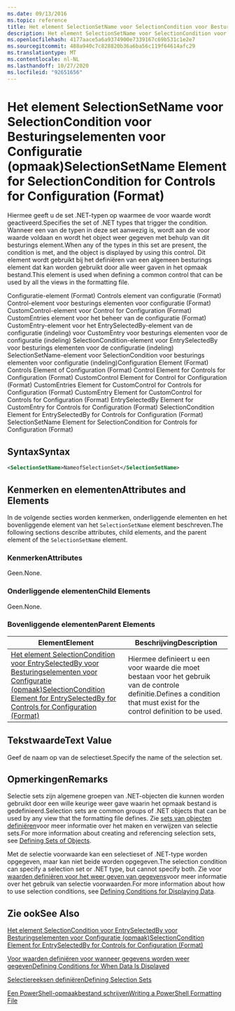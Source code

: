 ```yaml
---
ms.date: 09/13/2016
ms.topic: reference
title: Het element SelectionSetName voor SelectionCondition voor Besturingselementen voor Configuratie (opmaak)
description: Het element SelectionSetName voor SelectionCondition voor Besturingselementen voor Configuratie (opmaak)
ms.openlocfilehash: 4177aace5a6a9374900e7339167c69b531c1e2e7
ms.sourcegitcommit: 488a940c7c828820b36a6ba56c119f64614afc29
ms.translationtype: MT
ms.contentlocale: nl-NL
ms.lasthandoff: 10/27/2020
ms.locfileid: "92651656"
---
```

# <a name="selectionsetname-element-for-selectioncondition-for-controls-for-configuration-format"></a><span data-ttu-id="68d87-103">Het element SelectionSetName voor SelectionCondition voor Besturingselementen voor Configuratie (opmaak)</span><span class="sxs-lookup"><span data-stu-id="68d87-103">SelectionSetName Element for SelectionCondition for Controls for Configuration (Format)</span></span>

<span data-ttu-id="68d87-104">Hiermee geeft u de set .NET-typen op waarmee de voor waarde wordt geactiveerd.</span><span class="sxs-lookup"><span data-stu-id="68d87-104">Specifies the set of .NET types that trigger the condition.</span></span> <span data-ttu-id="68d87-105">Wanneer een van de typen in deze set aanwezig is, wordt aan de voor waarde voldaan en wordt het object weer gegeven met behulp van dit besturings element.</span><span class="sxs-lookup"><span data-stu-id="68d87-105">When any of the types in this set are present, the condition is met, and the object is displayed by using this control.</span></span> <span data-ttu-id="68d87-106">Dit element wordt gebruikt bij het definiëren van een algemeen besturings element dat kan worden gebruikt door alle weer gaven in het opmaak bestand.</span><span class="sxs-lookup"><span data-stu-id="68d87-106">This element is used when defining a common control that can be used by all the views in the formatting file.</span></span>

<span data-ttu-id="68d87-107">Configuratie-element (Format) Controls element van configuratie (Format) Control-element voor besturings elementen voor configuratie (Format) CustomControl-element voor Control for Configuration (Format) CustomEntries element voor het beheer van de configuratie (Format) CustomEntry-element voor het EntrySelectedBy-element van de configuratie (indeling) voor CustomEntry voor besturings elementen voor de configuratie (indeling) SelectionCondition-element voor EntrySelectedBy voor besturings elementen voor de configuratie (indeling) SelectionSetName-element voor SelectionCondition voor besturings elementen voor configuratie (indeling)</span><span class="sxs-lookup"><span data-stu-id="68d87-107">Configuration Element (Format) Controls Element of Configuration (Format) Control Element for Controls for Configuration (Format) CustomControl Element for Control for Configuration (Format) CustomEntries Element for CustomControl for Controls for Configuration (Format) CustomEntry Element for CustomControl for Controls for Configuration (Format) EntrySelectedBy Element for CustomEntry for Controls for Configuration (Format) SelectionCondition Element for EntrySelectedBy for Controls for Configuration (Format) SelectionSetName Element for SelectionCondition for Controls for Configuration (Format)</span></span>

## <a name="syntax"></a><span data-ttu-id="68d87-108">Syntax</span><span class="sxs-lookup"><span data-stu-id="68d87-108">Syntax</span></span>

```xml
<SelectionSetName>NameofSelectionSet</SelectionSetName>
```

## <a name="attributes-and-elements"></a><span data-ttu-id="68d87-109">Kenmerken en elementen</span><span class="sxs-lookup"><span data-stu-id="68d87-109">Attributes and Elements</span></span>

<span data-ttu-id="68d87-110">In de volgende secties worden kenmerken, onderliggende elementen en het bovenliggende element van het `SelectionSetName` element beschreven.</span><span class="sxs-lookup"><span data-stu-id="68d87-110">The following sections describe attributes, child elements, and the parent element of the `SelectionSetName` element.</span></span>

### <a name="attributes"></a><span data-ttu-id="68d87-111">Kenmerken</span><span class="sxs-lookup"><span data-stu-id="68d87-111">Attributes</span></span>

<span data-ttu-id="68d87-112">Geen.</span><span class="sxs-lookup"><span data-stu-id="68d87-112">None.</span></span>

### <a name="child-elements"></a><span data-ttu-id="68d87-113">Onderliggende elementen</span><span class="sxs-lookup"><span data-stu-id="68d87-113">Child Elements</span></span>

<span data-ttu-id="68d87-114">Geen.</span><span class="sxs-lookup"><span data-stu-id="68d87-114">None.</span></span>

### <a name="parent-elements"></a><span data-ttu-id="68d87-115">Bovenliggende elementen</span><span class="sxs-lookup"><span data-stu-id="68d87-115">Parent Elements</span></span>

|<span data-ttu-id="68d87-116">Element</span><span class="sxs-lookup"><span data-stu-id="68d87-116">Element</span></span>|<span data-ttu-id="68d87-117">Beschrijving</span><span class="sxs-lookup"><span data-stu-id="68d87-117">Description</span></span>|
|-------------|-----------------|
|[<span data-ttu-id="68d87-118">Het element SelectionCondition voor EntrySelectedBy voor Besturingselementen voor Configuratie (opmaak)</span><span class="sxs-lookup"><span data-stu-id="68d87-118">SelectionCondition Element for EntrySelectedBy for Controls for Configuration (Format)</span></span>](./selectioncondition-element-for-entryselectedby-for-controls-for-configuration-format.md)|<span data-ttu-id="68d87-119">Hiermee definieert u een voor waarde die moet bestaan voor het gebruik van de controle definitie.</span><span class="sxs-lookup"><span data-stu-id="68d87-119">Defines a condition that must exist for the control definition to be used.</span></span>|

## <a name="text-value"></a><span data-ttu-id="68d87-120">Tekstwaarde</span><span class="sxs-lookup"><span data-stu-id="68d87-120">Text Value</span></span>

<span data-ttu-id="68d87-121">Geef de naam op van de selectieset.</span><span class="sxs-lookup"><span data-stu-id="68d87-121">Specify the name of the selection set.</span></span>

## <a name="remarks"></a><span data-ttu-id="68d87-122">Opmerkingen</span><span class="sxs-lookup"><span data-stu-id="68d87-122">Remarks</span></span>

<span data-ttu-id="68d87-123">Selectie sets zijn algemene groepen van .NET-objecten die kunnen worden gebruikt door een wille keurige weer gave waarin het opmaak bestand is gedefinieerd.</span><span class="sxs-lookup"><span data-stu-id="68d87-123">Selection sets are common groups of .NET objects that can be used by any view that the formatting file defines.</span></span> <span data-ttu-id="68d87-124">Zie [sets van objecten definiëren](./defining-selection-sets.md)voor meer informatie over het maken en verwijzen van selectie sets.</span><span class="sxs-lookup"><span data-stu-id="68d87-124">For more information about creating and referencing selection sets, see [Defining Sets of Objects](./defining-selection-sets.md).</span></span>

<span data-ttu-id="68d87-125">Met de selectie voorwaarde kan een selectieset of .NET-type worden opgegeven, maar kan niet beide worden opgegeven.</span><span class="sxs-lookup"><span data-stu-id="68d87-125">The selection condition can specify a selection set or .NET type, but cannot specify both.</span></span> <span data-ttu-id="68d87-126">Zie voor [waarden definiëren voor het weer geven van gegevens](./defining-conditions-for-displaying-data.md)voor meer informatie over het gebruik van selectie voorwaarden.</span><span class="sxs-lookup"><span data-stu-id="68d87-126">For more information about how to use selection conditions, see [Defining Conditions for Displaying Data](./defining-conditions-for-displaying-data.md).</span></span>

## <a name="see-also"></a><span data-ttu-id="68d87-127">Zie ook</span><span class="sxs-lookup"><span data-stu-id="68d87-127">See Also</span></span>

[<span data-ttu-id="68d87-128">Het element SelectionCondition voor EntrySelectedBy voor Besturingselementen voor Configuratie (opmaak)</span><span class="sxs-lookup"><span data-stu-id="68d87-128">SelectionCondition Element for EntrySelectedBy for Controls for Configuration (Format)</span></span>](./selectioncondition-element-for-entryselectedby-for-controls-for-configuration-format.md)

[<span data-ttu-id="68d87-129">Voor waarden definiëren voor wanneer gegevens worden weer gegeven</span><span class="sxs-lookup"><span data-stu-id="68d87-129">Defining Conditions for When Data Is Displayed</span></span>](./defining-conditions-for-displaying-data.md)

[<span data-ttu-id="68d87-130">Selectiereeksen definiëren</span><span class="sxs-lookup"><span data-stu-id="68d87-130">Defining Selection Sets</span></span>](./defining-selection-sets.md)

[<span data-ttu-id="68d87-131">Een PowerShell-opmaakbestand schrijven</span><span class="sxs-lookup"><span data-stu-id="68d87-131">Writing a PowerShell Formatting File</span></span>](./writing-a-powershell-formatting-file.md)
